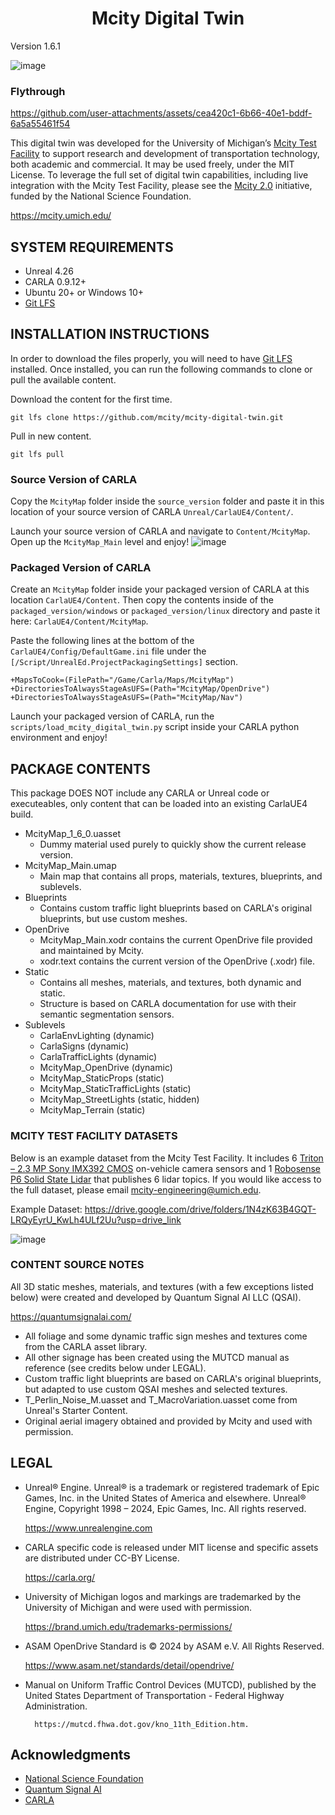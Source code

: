 <h1 align="center">
  Mcity Digital Twin
</h1>
Version 1.6.1

![image](https://github.com/user-attachments/assets/42c974c7-7ecf-4a76-ac75-044aef582ab1)

### Flythrough
https://github.com/user-attachments/assets/cea420c1-6b66-40e1-bddf-6a5a55461f54





This digital twin was developed for the University of Michigan’s [Mcity Test Facility](https://mcity.umich.edu/what-we-do/mcity-test-facility/) to support research and development of transportation technology, both academic and commercial. It may be used freely, under the MIT License. To leverage the full set of digital twin capabilities, including live integration with the Mcity Test Facility, please see the [Mcity 2.0](https://mcity.umich.edu/mcity-2-0/) initiative, funded by the National Science Foundation.

https://mcity.umich.edu/

## SYSTEM REQUIREMENTS
* Unreal 4.26
* CARLA 0.9.12+
* Ubuntu 20+ or Windows 10+
* [Git LFS](https://git-lfs.com/)


## INSTALLATION INSTRUCTIONS
In order to download the files properly, you will need to have [Git LFS](https://git-lfs.com/) installed.
Once installed, you can run the following commands to clone or pull the available content.

Download the content for the first time.
```
git lfs clone https://github.com/mcity/mcity-digital-twin.git
```

Pull in new content.
```
git lfs pull
```

### Source Version of CARLA
Copy the `McityMap` folder inside the `source_version` folder and paste it in this location of your source version of CARLA `Unreal/CarlaUE4/Content/`.

Launch your source version of CARLA and navigate to `Content/McityMap`. Open up the `McityMap_Main` level and enjoy!
![image](https://github.com/user-attachments/assets/31943806-56c8-43bb-9efc-12c8731f056f)
<br>
### Packaged Version of CARLA
Create an `McityMap` folder inside your packaged version of CARLA at this location `CarlaUE4/Content`. Then copy the contents inside of the `packaged_version/windows` or `packaged_version/linux` directory and paste it here: `CarlaUE4/Content/McityMap`. 

Paste the following lines at the bottom of the `CarlaUE4/Config/DefaultGame.ini` file under the `[/Script/UnrealEd.ProjectPackagingSettings]` section.

```
+MapsToCook=(FilePath="/Game/Carla/Maps/McityMap")
+DirectoriesToAlwaysStageAsUFS=(Path="McityMap/OpenDrive")
+DirectoriesToAlwaysStageAsUFS=(Path="McityMap/Nav")
```

Launch your packaged version of CARLA, run the `scripts/load_mcity_digital_twin.py` script inside your CARLA python environment and enjoy!


## PACKAGE CONTENTS

This package DOES NOT include any CARLA or Unreal code or executeables, only content that can be loaded into an existing CarlaUE4 build.

* McityMap_1_6_0.uasset
	* Dummy material used purely to quickly show the current release version.
* McityMap_Main.umap
	* Main map that contains all props, materials, textures, blueprints, and sublevels.
* Blueprints
	* Contains custom traffic light blueprints based on CARLA's original blueprints, but use custom meshes.
* OpenDrive
	* McityMap_Main.xodr contains the current OpenDrive file provided and maintained by Mcity. 
	* xodr.text contains the current version of the OpenDrive (.xodr) file.
* Static
	* Contains all meshes, materials, and textures, both dynamic and static. 
	* Structure is based on CARLA documentation for use with their semantic segmentation sensors.
* Sublevels
	* CarlaEnvLighting (dynamic)
	* CarlaSigns (dynamic)
	* CarlaTrafficLights (dynamic)
	* McityMap_OpenDrive (dynamic)
	* McityMap_StaticProps (static)
	* McityMap_StaticTrafficLights (static)
	* McityMap_StreetLights (static, hidden)
	* McityMap_Terrain (static)

### MCITY TEST FACILITY DATASETS

Below is an example dataset from the Mcity Test Facility. It includes 6 [Triton – 2.3 MP Sony IMX392 CMOS](https://thinklucid.com/product/triton-23-mp-imx392/?srsltid=AfmBOooNnkvhosWvZXCi-G9NkdK1845-vA-5GbgraWZNhR4th0h6TReg) on-vehicle camera sensors and 1 [Robosense P6 Solid State Lidar](https://www.robosense.ai/en/rslidar/RS-Fusion-P6) that publishes 6 lidar topics. If you would like access to the full dataset, please email mcity-engineering@umich.edu.

Example Dataset: https://drive.google.com/drive/folders/1N4zK63B4GQT-LRQyEyrU_KwLh4ULf2Uu?usp=drive_link

![image](https://github.com/user-attachments/assets/9d2de25b-2a8b-4929-9d5a-ddecfd03d853)


### CONTENT SOURCE NOTES

All 3D static meshes, materials, and textures (with a few exceptions listed below) were created and developed by Quantum Signal AI LLC (QSAI).

https://quantumsignalai.com/

* All foliage and some dynamic traffic sign meshes and textures come from the CARLA asset library.
* All other signage has been created using the MUTCD manual as reference (see credits below under LEGAL).
* Custom traffic light blueprints are based on CARLA's original blueprints, but adapted to use custom QSAI meshes and selected textures.
* T_Perlin_Noise_M.uasset and T_MacroVariation.uasset come from Unreal's Starter Content.
* Original aerial imagery obtained and provided by Mcity and used with permission.

    
## LEGAL

* Unreal® Engine. Unreal® is a trademark or registered trademark of Epic Games, Inc. in the United States of America and elsewhere. Unreal® Engine, Copyright 1998 – 2024, Epic Games, Inc. All rights reserved.

	https://www.unrealengine.com

* CARLA specific code is released under MIT license and specific assets are distributed under CC-BY License.

	https://carla.org/

* University of Michigan logos and markings are trademarked by the University of Michigan and were used with permission.

	https://brand.umich.edu/trademarks-permissions/

* ASAM OpenDrive Standard is © 2024 by ASAM e.V. All Rights Reserved.

	https://www.asam.net/standards/detail/opendrive/

* Manual on Uniform Traffic Control Devices (MUTCD), published by the United States Department of Transportation - Federal Highway Administration.
    
        https://mutcd.fhwa.dot.gov/kno_11th_Edition.htm. 

## Acknowledgments
* [National Science Foundation](https://www.nsf.gov/)
* [Quantum Signal AI](https://quantumsignalai.com/)
* [CARLA](https://github.com/carla-simulator/carla) 

